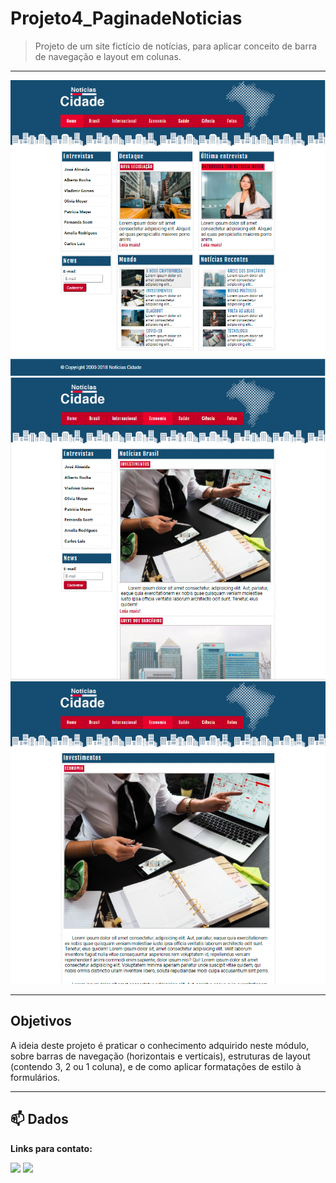 # Projeto4_PaginadeNoticias
>Projeto de um site fictício de notícias, para aplicar conceito de barra de navegação e layout em colunas.

<hr>

![Layout 3 colunas](imagens/tres-colunas.png)
![Layout 2 colunas](imagens/duas-colunas.png)
![Layout 1 coluna](imagens/uma-coluna.png)

<hr>

## Objetivos

A ideia deste projeto é praticar o conhecimento adquirido neste módulo, sobre barras de navegação (horizontais e verticais), estruturas de layout (contendo 3, 2 ou 1 coluna), e de como aplicar formatações de estilo à formulários.

<hr>

## :mailbox: Dados
**Links para contato:**

<p>
   <a href="https://www.linkedin.com/in/danigvg/" alt="Linkedin">
     <img src="https://img.shields.io/badge/-Linkedin-0e76a8?style=flat-square&logo=Linkedin&logoColor=white&link=https://www.linkedin.com/in/danigvg/" /></a>
   <a href="danigvg@gmail.com" alt="Gmail">
     <img src="https://img.shields.io/badge/-Gmail-FF0000?style=flat-square&labelColor=FF0000&logo=gmail&logoColor=white&link=danigvg@gmail.com"/></a>   
</p>
